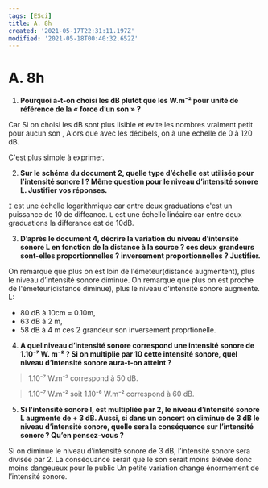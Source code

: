 ```yaml
---
tags: [ESci]
title: A. 8h
created: '2021-05-17T22:31:11.197Z'
modified: '2021-05-18T00:40:32.652Z'
---
```


# A. 8h

1) **Pourquoi a-t-on choisi les dB plutôt que les W.m⁻² pour unité de référence de la « force d’un son » ?**

Car Si on choisi les dB sont plus lisible et evite les nombres vraiment petit pour aucun son , 
Alors que avec les décibels, on à une echelle de 0 à 120 dB.

C'est plus simple à exprimer.

2) **Sur le schéma du document 2, quelle type d’échelle est utilisée pour l’intensité sonore I ? Même question pour le niveau d’intensité sonore L. Justifier vos réponses.**

`I` est une échelle logarithmique car entre deux graduations c'est un puissance de 10 de diffeance.
`L` est une échelle linéaire car entre deux graduations la differance est de 10dB.

3) **D’après le document 4, décrire la variation du niveau d’intensité sonore L en fonction de la distance à la source ? ces deux grandeurs sont-elles proportionnelles ? inversement proportionnelles ? Justifier.**

On remarque que plus on est loin de l'émeteur(distance augmentent), plus le niveau d’intensité sonore diminue.
On remarque que plus on est proche de l'émeteur(distance diminue), plus le niveau d’intensité sonore augmente.
L:
  - 80 dB à 10cm = 0.10m, 
  - 63 dB à 2 m, 
  - 58 dB à 4 m 
ces 2 grandeur son inversement proprtionelle. 

4) **A quel niveau d’intensité sonore correspond une intensité sonore de 1.10⁻⁷ W. m⁻² ? Si on multiplie par 10 cette intensité sonore, quel niveau d’intensité sonore aura-t-on atteint ?**

> 1.10⁻⁷ W.m⁻² correspond à 50 dB.

> 1.10⁻⁷ W.m⁻² soit 1.10⁻⁶ W.m⁻² correspond à 60 dB.

5) **Si l’intensité sonore I, est multipliée par 2, le niveau d’intensité sonore L augmente de + 3 dB. Aussi, si dans un concert on diminue de 3 dB le niveau d’intensité sonore, quelle sera la conséquence sur l’intensité sonore ? Qu’en pensez-vous ?**

Si on diminue le niveau d’intensité sonore de 3 dB, l’intensité sonore sera divisée par 2. 
La conséquance serait que le son serait moins élévée donc moins dangeueux pour le public
Un petite variation change énormement de l’intensité sonore. 
